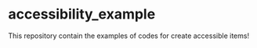 # accessibility_example
This repository contain the examples of codes for create  accessible items!
